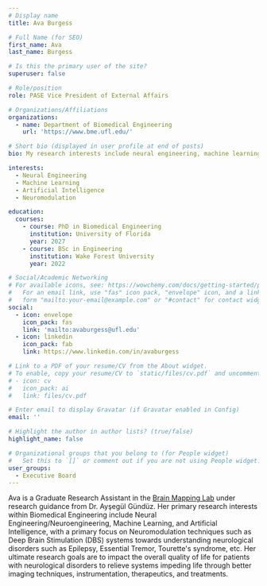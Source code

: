 ```yaml
---
# Display name
title: Ava Burgess

# Full Name (for SEO)
first_name: Ava
last_name: Burgess

# Is this the primary user of the site?
superuser: false

# Role/position
role: PASE Vice President of External Affairs

# Organizations/Affiliations
organizations:
  - name: Department of Biomedical Engineering
    url: 'https://www.bme.ufl.edu/'

# Short bio (displayed in user profile at end of posts)
bio: My research interests include neural engineering, machine learning, artificial intelligence, and neuromodulation.

interests:
  - Neural Engineering
  - Machine Learning
  - Artificial Intelligence
  - Neuromodulation

education:
  courses:
    - course: PhD in Biomedical Engineering
      institution: University of Florida
      year: 2027
    - course: BSc in Engineering
      institution: Wake Forest University
      year: 2022

# Social/Academic Networking
# For available icons, see: https://wowchemy.com/docs/getting-started/page-builder/#icons
#   For an email link, use "fas" icon pack, "envelope" icon, and a link in the
#   form "mailto:your-email@example.com" or "#contact" for contact widget.
social:
  - icon: envelope
    icon_pack: fas
    link: 'mailto:avaburgess@ufl.edu'
  - icon: linkedin
    icon_pack: fab
    link: https://www.linkedin.com/in/avaburgess

# Link to a PDF of your resume/CV from the About widget.
# To enable, copy your resume/CV to `static/files/cv.pdf` and uncomment the lines below.
# - icon: cv
#   icon_pack: ai
#   link: files/cv.pdf

# Enter email to display Gravatar (if Gravatar enabled in Config)
email: ''

# Highlight the author in author lists? (true/false)
highlight_name: false

# Organizational groups that you belong to (for People widget)
#   Set this to `[]` or comment out if you are not using People widget.
user_groups:
  - Executive Board
---
```


Ava is a Graduate Research Assistant in the [Brain Mapping Lab](http://brainmappinglab.org) under research guidance from Dr. Ayşegül Gündüz. Her primary research interests within Biomedical Engineering include Neural Engineering/Neuroengineering, Machine Learning, and Artificial Intelligence, with a primary focus on Neuromodulation techniques such as Deep Brain Stimulation (DBS) systems towards understanding neurological disorders such as Epilepsy, Essential Tremor, Tourette's syndrome, etc. Her ultimate research goals are to impact the overall quality of life for patients with neurological disorders to relieve systems impeding life through better imaging techniques, instrumentation, therapeutics, and treatments.
